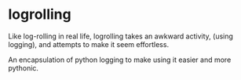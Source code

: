 # logrolling

Like log-rolling in real life, logrolling takes an awkward activity,
(using logging), and attempts to make it seem effortless.

An encapsulation of python logging to make using it easier and more
pythonic.
